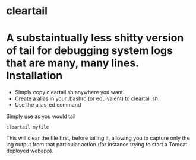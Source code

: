 cleartail
========
A substaintually less shitty version of tail for debugging system logs that are many, many lines.
Installation
========
* Simply copy cleartail.sh anywhere you want. 
* Create a alias in your .bashrc (or equivalent) to cleartail.sh.
* Use the alias-ed command


Simply use as you would tail

<code>cleartail myfile</code>

This will clear the file first, before tailing it, allowing you to capture only the log output from that particular action (for instance trying to start a Tomcat deployed webapp).